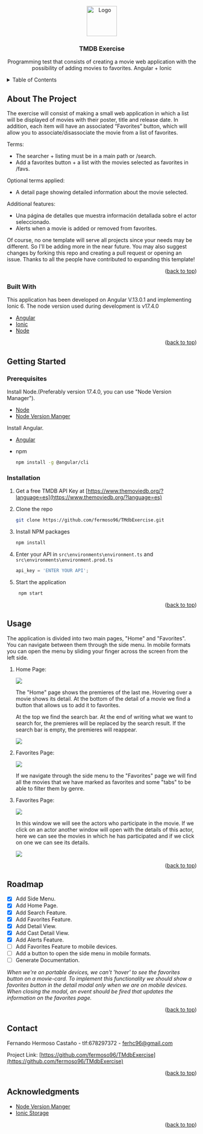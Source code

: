 <div id="top"></div>
<br />
<div align="center">
  <a>
    <img src="src/assets/images/tmdb.png" alt="Logo" width="80" height="80">
  </a>

  <h3 align="center">TMDB Exercise</h3>

  <p align="center">
    Programming test that consists of creating a movie web application with the possibility of adding movies to favorites. Angular + Ionic
    <br />
  </p>
</div>



<!-- TABLE OF CONTENTS -->
<details>
  <summary>Table of Contents</summary>
  <ol>
    <li>
      <a href="#about-the-project">About The Project</a>
      <ul>
        <li><a href="#built-with">Built With</a></li>
      </ul>
    </li>
    <li>
      <a href="#getting-started">Getting Started</a>
      <ul>
        <li><a href="#prerequisites">Prerequisites</a></li>
        <li><a href="#installation">Installation</a></li>
      </ul>
    </li>
    <li><a href="#usage">Usage</a></li>
    <li><a href="#roadmap">Roadmap</a></li>
    <li><a href="#contact">Contact</a></li>
    <li><a href="#acknowledgments">Acknowledgments</a></li>
  </ol>
</details>



<!-- ABOUT THE PROJECT -->
## About The Project

The exercise will consist of making a small web application in which a list will be displayed
of movies with their poster, title and release date. In addition, each item will have an associated
“Favorites” button, which will allow you to associate/disassociate the movie from a list of favorites. 

Terms:
* The searcher + listing must be in a main path or /search.
* Add a favorites button + a list with the movies selected as favorites in /favs.

Optional terms applied:
* A detail page showing detailed information about the movie selected.

Additional features:
* Una página de detalles que muestra información detallada sobre el actor seleccionado.
* Alerts when a movie is added or removed from favorites.

Of course, no one template will serve all projects since your needs may be different. So I'll be adding more in the near future. You may also suggest changes by forking this repo and creating a pull request or opening an issue. Thanks to all the people have contributed to expanding this template!

<p align="right">(<a href="#top">back to top</a>)</p>



### Built With

This application has been developed on Angular V.13.0.1 and implementing Ionic 6. The node version used during development is v17.4.0

* [Angular](https://angular.io/)
* [Ionic](https://ionicframework.com/)
* [Node](https://nodejs.org/es/)

<p align="right">(<a href="#top">back to top</a>)</p>



<!-- GETTING STARTED -->
## Getting Started

### Prerequisites

Install Node.(Preferably version 17.4.0, you can use "Node Version Manager").

* [Node](https://nodejs.org/es/)
* [Node Version Manger](https://content.breatheco.de/es/how-to/nvm-install-windows)

Install Angular.

* [Angular](https://angular.io/)

* npm
  ```sh
  npm install -g @angular/cli
  ```

### Installation

1. Get a free TMDB API Key at [https://www.themoviedb.org/?language=es](https://www.themoviedb.org/?language=es)
 
2. Clone the repo
 
   ```sh
   git clone https://github.com/fermoso96/TMdbExercise.git
   ```
3. Install NPM packages
 
   ```sh
   npm install
   ```
4. Enter your API in `src\environments\environment.ts` and `src\environments\environment.prod.ts`
 
   ```js
   api_key = 'ENTER YOUR API';
   ```
5. Start the application
 
   ```sh
    npm start
   ```

<p align="right">(<a href="#top">back to top</a>)</p>



<!-- USAGE EXAMPLES -->
## Usage

The application is divided into two main pages, "Home" and "Favorites". You can navigate between them through the side menu.
In mobile formats you can open the menu by sliding your finger across the screen from the left side.

1. Home Page:

    <img src="src/assets/ReadmeImages/HomePage.png">

    The "Home" page shows the premieres of the last me. Hovering over a movie shows its detail. At the bottom of the detail of a movie we find a button that allows us to add it to favorites.

    At the top we find the search bar. At the end of writing what we want to search for, the premieres will be replaced by the search result. If the search bar is empty, the premieres will reappear.
    
    <img src="src/assets/ReadmeImages/SearchFeature.png">

2. Favorites Page:

    <img src="src/assets/ReadmeImages/FavoritesPage.png">

    If we navigate through the side menu to the "Favorites" page we will find all the movies that we have marked as favorites and some "tabs" to be able to filter them by genre.

3. Favorites Page:

    <img src="src/assets/ReadmeImages/MovieDetailFeature.png">

    In this window we will see the actors who participate in the movie. If we click on an actor another window will open with the details of this actor, here we can see the movies in which he has participated and if we click on one we can see its details.

    <img src="src/assets/ReadmeImages/ActorDetailFeature.png">



<p align="right">(<a href="#top">back to top</a>)</p>



<!-- ROADMAP -->
## Roadmap

- [x] Add Side Menu.
- [x] Add Home Page.
- [x] Add Search Feature.
- [x] Add Favorites Feature.
- [x] Add Detail View.
- [x] Add Cast Detail View.
- [x] Add Alerts Feature.
- [ ] Add Favorites Feature to mobile devices.
- [ ] Add a button to open the side menu in mobile formats.
- [ ] Generate Documentation.

_When we're on portable devices, we can't 'hover' to see the favorites button on a movie-card. To implement this functionality we should show a favorites button in the detail modal only when we are on mobile devices. When closing the modal, an event should be fired that updates the information on the favorites page._

<p align="right">(<a href="#top">back to top</a>)</p>

<!-- CONTACT -->
## Contact

Fernando Hermoso Castaño - tlf:678297372 - ferhc96@gmail.com

Project Link: [https://github.com/fermoso96/TMdbExercise](https://github.com/fermoso96/TMdbExercise)

<p align="right">(<a href="#top">back to top</a>)</p>



<!-- ACKNOWLEDGMENTS -->
## Acknowledgments

* [Node Version Manger](https://content.breatheco.de/es/how-to/nvm-install-windows)
* [Ionic Storage](https://ionicframework.com/docs/angular/storage)

<p align="right">(<a href="#top">back to top</a>)</p>



<!-- MARKDOWN LINKS & IMAGES -->
[linkedin-shield]: https://img.shields.io/badge/-LinkedIn-black.svg?style=for-the-badge&logo=linkedin&colorB=555
[linkedin-url]: https://https://www.linkedin.com/in/fernando-hermoso-casta%C3%B1o-36784a194/